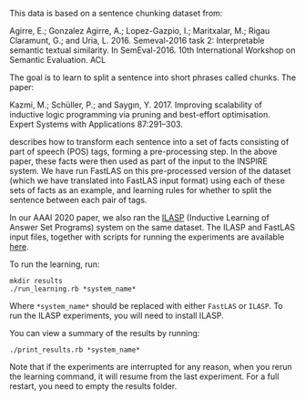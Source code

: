 This data is based on a sentence chunking dataset from:

  Agirre, E.; Gonzalez Agirre, A.; Lopez-Gazpio, I.; Maritxalar, M.; Rigau
  Claramunt, G.; and Uria, L. 2016. Semeval-2016 task 2: Interpretable
  semantic textual similarity. In SemEval-2016. 10th International
  Workshop on Semantic Evaluation. ACL

The goal is to learn to split a sentence into short phrases called
chunks. The paper:


  Kazmi, M.; Schüller, P.; and Saygın, Y. 2017. Improving scalability of
  inductive logic programming via pruning and best-effort optimisation.
  Expert Systems with Applications 87:291–303.

describes how to transform each sentence into a set of facts consisting of part
of speech (POS) tags, forming a pre-processing step. In the above paper,
these facts were then used as part of the input to the INSPIRE system.
We have run FastLAS on this pre-processed version of the dataset (which
we have translated into FastLAS input format) using each of these sets
of facts as an example, and learning rules for whether to split the
sentence between each pair of tags.


In our AAAI 2020 paper, we also ran the [ILASP](http://www.ilasp.com/)
(Inductive Learning of Answer Set Programs) system on the same dataset.
The ILASP and FastLAS input files, together with scripts for running the
experiments are available
[here](https://github.com/spike-imperial/FastLAS/tree/master/data/sentence_chunking).

To run the learning, run:

```
mkdir results
./run_learning.rb *system_name*
```

Where `*system_name*` should be replaced with either `FastLAS` or
`ILASP`. To run the ILASP experiments, you will need to install ILASP.

You can view a summary of the results by running:


```
./print_results.rb *system_name*
```

Note that if the experiments are interrupted for any reason, when you
rerun the learning command, it will resume from the last experiment.
For a full restart, you need to empty the results folder.

